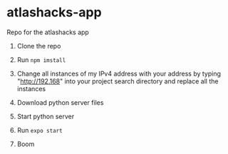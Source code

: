 # atlashacks-app

Repo for the atlashacks app

1. Clone the repo

2. Run `npm imstall`

3. Change all instances of my IPv4 address with your address by typing "http://192.168" into your project search directory and replace all the instances

4. Download python server files

5. Start python server

6. Run `expo start`

7. Boom
